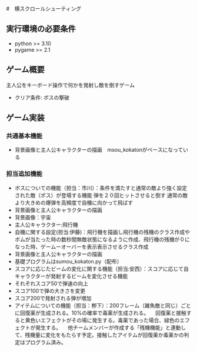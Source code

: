 #　横スクロールシューティング

## 実行環境の必要条件
* python >= 3.10
* pygame >= 2.1

## ゲーム概要
主人公をキーボード操作で何かを発射し敵を倒すゲーム
* クリア条件: ボスの撃破

## ゲーム実装
### 共通基本機能
* 背景画像と主人公キャラクターの描画　msou_kokatonがベースになっている

### 担当追加機能
* ボスについての機能（担当：市川）：条件を満たすと通常の敵より強く設定された敵（ボス）が登場する機能 弾を２０回ヒットさせると倒す  通常の敵より大きめの爆弾を高頻度で自機に向かって飛ばす
* 背景画像と主人公キャラクターの描画
* 背景画像：宇宙
* 主人公キャラクター:飛行機
* 自機に関する設定(担当:伊藤)：飛行機を描画し飛行機の残機のクラス作成やボムが当たった時の数秒間無敵状態になるように作成、飛行機の残機が０になった時、ゲームーオーバーを表示表示させるクラス作成
* 背景画像と主人公キャラクターの描画
* 基礎プログラムはsumou_kokaton.py（配布）
* スコアに応じたビームの変化に関する機能（担当:安西）：スコアに応じて自キャラクターが発射するビームを変化させる機能
* それぞれスコア50で弾速の向上
* スコア100で弾の大きさを変更
* スコア200で発射される弾が増加
* アイテムについての機能（担当：栁下）：200フレーム（雑魚敵と同じ）ごとに回復薬が生成される。10%の確率で毒薬が生成される。
　回復薬と接触すると黄色いエフェクトがその場に発生する。毒薬であった場合、緑色のエフェクトが発生する。
　他チームメンバーが作成する「残機機能」と連動して、残機量に変化をもたらす予定。接触したアイテムが回復薬か毒薬かの判定はプログラム済み。